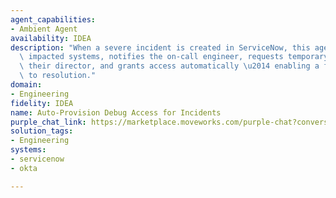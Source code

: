 ```yaml
---
agent_capabilities:
- Ambient Agent
availability: IDEA
description: "When a severe incident is created in ServiceNow, this agent identifies\
  \ impacted systems, notifies the on-call engineer, requests temporary access from\
  \ their director, and grants access automatically \u2014 enabling a faster time\
  \ to resolution."
domain:
- Engineering
fidelity: IDEA
name: Auto-Provision Debug Access for Incidents
purple_chat_link: https://marketplace.moveworks.com/purple-chat?conversation=%7B%22messages%22%3A%5B%7B%22parts%22%3A%5B%7B%22richText%22%3A%22%3Cp+xmlns%3D%5C%22http%3A%2F%2Fwww.w3.org%2F1999%2Fxhtml%5C%22%3EA+new+P0+incident+has+been+created+in+%3Cb%3EServiceNow%3C%2Fb%3E.+I%27m+initiating+the+rapid+response+protocol.%3C%2Fp%3E%22%7D%2C%7B%22citations%22%3A%5B%7B%22citationTitle%22%3A%22INC-98765%3A+Billing+service+unavailable%22%2C%22connectorName%22%3A%22servicenow%22%7D%5D%7D%2C%7B%22reasoningSteps%22%3A%5B%7B%22richText%22%3A%22%3Cb+xmlns%3D%5C%22http%3A%2F%2Fwww.w3.org%2F1999%2Fxhtml%5C%22%3EImpacted+System+Identified%3A%3C%2Fb%3E+Based+on+the+incident+description%2C+the+%3Cb+xmlns%3D%5C%22http%3A%2F%2Fwww.w3.org%2F1999%2Fxhtml%5C%22%3ECustomer+Billing+Service%3C%2Fb%3E+is+affected.%22%2C%22status%22%3A%22success%22%7D%2C%7B%22richText%22%3A%22%3Cb+xmlns%3D%5C%22http%3A%2F%2Fwww.w3.org%2F1999%2Fxhtml%5C%22%3EOn-call+Engineer+Identified%3A%3C%2Fb%3E+The+on-call+for+this+service+is+%3Cb+xmlns%3D%5C%22http%3A%2F%2Fwww.w3.org%2F1999%2Fxhtml%5C%22%3EAmelia+Chen%3C%2Fb%3E.+She+has+been+notified+via+Slack+and+PagerDuty.%22%2C%22status%22%3A%22success%22%7D%2C%7B%22richText%22%3A%22%3Cb+xmlns%3D%5C%22http%3A%2F%2Fwww.w3.org%2F1999%2Fxhtml%5C%22%3EAction+Required%3A%3C%2Fb%3E+To+debug+this+issue%2C+Amelia+requires+temporary+elevated+access+to+the+production+environment+for+4+hours.+Requesting+approval+from+her+director%2C+%3Cb+xmlns%3D%5C%22http%3A%2F%2Fwww.w3.org%2F1999%2Fxhtml%5C%22%3EDavid+Lee%3C%2Fb%3E.%22%2C%22status%22%3A%22pending%22%7D%5D%7D%2C%7B%22richText%22%3A%22%3Cp+xmlns%3D%5C%22http%3A%2F%2Fwww.w3.org%2F1999%2Fxhtml%5C%22%3EDavid%2C+please+approve+this+temporary+access+request+for+Amelia+Chen.%3C%2Fp%3E%22%7D%2C%7B%22buttons%22%3A%5B%7B%22buttonText%22%3A%22Approve+for+4+hours%22%2C%22style%22%3A%22filled%22%7D%2C%7B%22buttonText%22%3A%22Deny%22%2C%22style%22%3A%22outlined%22%7D%5D%7D%5D%2C%22role%22%3A%22assistant%22%7D%2C%7B%22parts%22%3A%5B%7B%22reasoningSteps%22%3A%5B%7B%22richText%22%3A%22%3Cb+xmlns%3D%5C%22http%3A%2F%2Fwww.w3.org%2F1999%2Fxhtml%5C%22%3EApproval+Received%3A%3C%2Fb%3E+David+Lee+has+approved+the+request.%22%2C%22status%22%3A%22success%22%7D%2C%7B%22richText%22%3A%22%3Cb+xmlns%3D%5C%22http%3A%2F%2Fwww.w3.org%2F1999%2Fxhtml%5C%22%3EGranting+Access%3A%3C%2Fb%3E+Automatically+provisioning+temporary+elevated+access+for+Amelia+Chen+via+Okta.%22%2C%22status%22%3A%22success%22%7D%5D%7D%2C%7B%22richText%22%3A%22%3Cp+xmlns%3D%5C%22http%3A%2F%2Fwww.w3.org%2F1999%2Fxhtml%5C%22%3EAccess+has+been+granted.+Amelia+has+been+notified+and+can+now+access+the+production+environment+for+the+%3Cb%3ECustomer+Billing+Service%3C%2Fb%3E.+The+access+will+automatically+expire+in+4+hours.%3C%2Fp%3E%22%7D%5D%2C%22role%22%3A%22assistant%22%7D%5D%2C%22assistantConfig%22%3A%7B%22userName%22%3A%22Moveworks%22%2C%22initials%22%3A%22U%22%2C%22providedIcon%22%3A%22silhoutte%22%7D%2C%22userConfig%22%3A%7B%22userName%22%3A%22You%22%2C%22initials%22%3A%22U%22%2C%22providedIcon%22%3A%22silhoutte%22%7D%7D
solution_tags:
- Engineering
systems:
- servicenow
- okta

---
```

